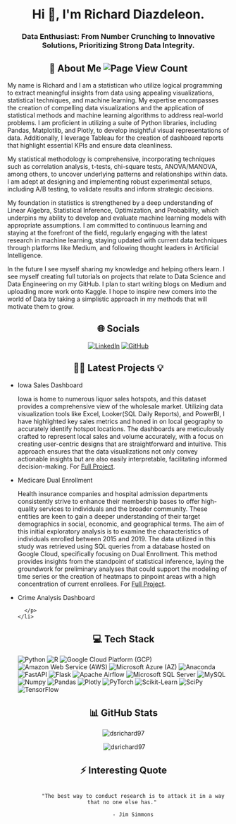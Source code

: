 <h1 align="center">Hi 👋, I'm Richard Diazdeleon.</h1>
<h3 align="center">Data Enthusiast: From Number Crunching to Innovative Solutions, Prioritizing Strong Data Integrity.</h3>

<div>
  <h2 align="center">🌠 About Me <img src="https://komarev.com/ghpvc/?username=dsrichard97&color=orange" title="Page View Count"></h2>
  <p>
    My name is Richard and I am a statistican who utilize logical programming to extract meaningful insights from data using appealing visualizations, statistical techniques, and machine learning. My expertise encompasses the creation of compelling data visualizations and the application of statistical methods and machine learning algorithms to address real-world problems. I am proficient in utilizing a suite of Python libraries, including Pandas, Matplotlib, and Plotly, to develop insightful visual representations of data. Additionally, I leverage Tableau for the creation of dashboard reports that highlight essential KPIs and ensure data cleanliness.

My statistical methodology is comprehensive, incorporating techniques such as correlation analysis, t-tests, chi-square tests, ANOVA/MANOVA, among others, to uncover underlying patterns and relationships within data. I am adept at designing and implementing robust experimental setups, including A/B testing, to validate results and inform strategic decisions.

My foundation in statistics is strengthened by a deep understanding of Linear Algebra, Statistical Inference, Optimization, and Probability, which underpins my ability to develop and evaluate machine learning models with appropriate assumptions. I am committed to continuous learning and staying at the forefront of the field, regularly engaging with the latest research in machine learning, staying updated with current data techniques through platforms like Medium, and following thought leaders in Artificial Intelligence.
  </p>
  <p>
    In the future I see myself sharing my knowledge and helping others learn. I see myself creating full tutorials on projects that relate to Data Science and Data Engineering on my GitHub. I plan to start writing blogs on Medium and uploading more work onto Kaggle. I hope to inspire new comers into the world of Data by taking a simplistic approach in my methods that will motivate them to grow. 
  </p>
</div>

<div>
  <h2 align="center">🌐 Socials </h2>
  <p align="center">
    <a href="www.linkedin.com/in/richarddiazdeleon" target="_blank"><img src="https://img.shields.io/badge/-LinkedIn-blue?style=for-the-badge&logo=linkedin&logoColor=white" title="LinkedIn"></a>
    <a href="https://github.com/dsrichard97" target="_blank"><img src="https://img.shields.io/badge/-Github-grey?style=for-the-badge&logo=github&logoColor=white" title="GitHub"></a>
  </p>
</div>

<div>
  <h2 align="center">👨‍💻 <span title="check web portfolio below"> Latest Projects </span> 💡</h2>
  
<ul>
    <li>
      Iowa Sales Dashboard
      <p>
        Iowa is home to numerous liquor sales hotspots, and this dataset provides a comprehensive view of the wholesale market. Utilizing data visualization tools like Excel, Looker(SQL Daily Reports), and PowerBI, I have highlighted key sales metrics and honed in on local geography to accurately identify hotspot locations. The dashboards are meticulously crafted to represent local sales and volume accurately, with a focus on creating user-centric designs that are straightforward and intuitive. This approach ensures that the data visualizations not only convey actionable insights but are also easily interpretable, facilitating informed decision-making. For <a href="https://github.com/dsrichard97/IowaSales" target="_blank"> Full Project</a>.
      </p>
    </li>
  <li>
      Medicare Dual Enrollment
      <p> Health insurance companies and hospital admission departments consistently strive to enhance their membership bases to offer high-quality services to individuals and the broader community. These entities are keen to gain a deeper understanding of their target demographics in social, economic, and geographical terms. The aim of this initial exploratory analysis is to examine the characteristics of individuals enrolled between 2015 and 2019. The data utilized in this study was retrieved using SQL queries from a database hosted on Google Cloud, specifically focusing on Dual Enrollment. This method provides insights from the standpoint of statistical inference, laying the groundwork for preliminary analyses that could support the modeling of time series or the creation of heatmaps to pinpoint areas with a high concentration of current enrollees.  For <a href="https://github.com/dsrichard97/Medicare_Dual_Enroll" target="_blank"> Full Project</a>.
      </p>
    </li>
    <li>
      Crime Analysis Dashboard
      <p>
        
      </p>
    </li>





<div>
  <h2 align="center">💻 Tech Stack</h2>
  <p>
    <img src="https://img.shields.io/badge/python-3670A0?style=plastic&logo=python&logoColor=ffdd54" title="Python">
    <img src="https://img.shields.io/badge/r-%23276DC3.svg?style=plastic&logo=r&logoColor=white" title="R">
    <img src="https://img.shields.io/badge/Google%20Cloud-%234285F4.svg?style=plastic&logo=google-cloud&logoColor=white" title="Google Cloud Platform (GCP)">
    <img src="https://img.shields.io/badge/AWS-%23FF9900.svg?style=plastic&logo=amazon-aws&logoColor=white" title="Amazon Web Service (AWS)">
    <img src="https://img.shields.io/badge/azure-%230072C6.svg?style=plastic&logo=azure-devops&logoColor=white" title="Microsoft Azure (AZ)">
    <img src="https://img.shields.io/badge/Anaconda-%2344A833.svg?style=plastic&logo=anaconda&logoColor=white" title="Anaconda">
    <img src="https://img.shields.io/badge/FastAPI-005571?style=plastic&logo=fastapi" title="FastAPI">
    <img src="https://img.shields.io/badge/flask-%23000.svg?style=plastic&logo=flask&logoColor=white" title="Flask">
    <img src="https://img.shields.io/badge/Apache%20Airflow-017CEE?style=plastic&logo=Apache%20Airflow&logoColor=white" title="Apache Airflow">
    <img src="https://img.shields.io/badge/Microsoft%20SQL%20Sever-CC2927?style=plastic&logo=microsoft%20sql%20server&logoColor=white" title="Microsoft SQL Server">
    <img src="https://img.shields.io/badge/mysql-%2300f.svg?style=plastic&logo=mysql&logoColor=white" title="MySQL">
    <img src="https://img.shields.io/badge/numpy-%23013243.svg?style=plastic&logo=numpy&logoColor=white" title="Numpy">
    <img src="https://img.shields.io/badge/pandas-%23150458.svg?style=plastic&logo=pandas&logoColor=white" title="Pandas">
    <img src="https://img.shields.io/badge/Plotly-%233F4F75.svg?style=plastic&logo=plotly&logoColor=white" title="Plotly">
    <img src="https://img.shields.io/badge/PyTorch-%23EE4C2C.svg?style=plastic&logo=PyTorch&logoColor=white" title="PyTorch">
    <img src="https://img.shields.io/badge/scikit--learn-%23F7931E.svg?style=plastic&logo=scikit-learn&logoColor=white" title="Scikit-Learn">
    <img src="https://img.shields.io/badge/SciPy-%230C55A5.svg?style=plastic&logo=scipy&logoColor=%white" title="SciPy">
    <img src="https://img.shields.io/badge/TensorFlow-%23FF6F00.svg?style=plastic&logo=TensorFlow&logoColor=white" title="TensorFlow">
  </p>
</div>


<div>
  <h2 align="center">📊 GitHub Stats</h2>
  <p align="center"><img src="https://github-readme-stats.vercel.app/api/top-langs?username=dsrichard97&show_icons=true&locale=en&layout=compact" alt="dsrichard97" /></p>

  <p align="center">&nbsp;<img src="https://github-readme-stats.vercel.app/api?username=dsrichard97&show_icons=true&locale=en" alt="dsrichard97" /></p>
</div>

<div>
  <h2 align="center">⚡ Interesting Quote</h2>
  <p align="center">
    <code>
      "The best way to conduct research is to attack it in a way that no one else has." <br>
      - Jim Simmons
    </code>
  </p>
</div>





